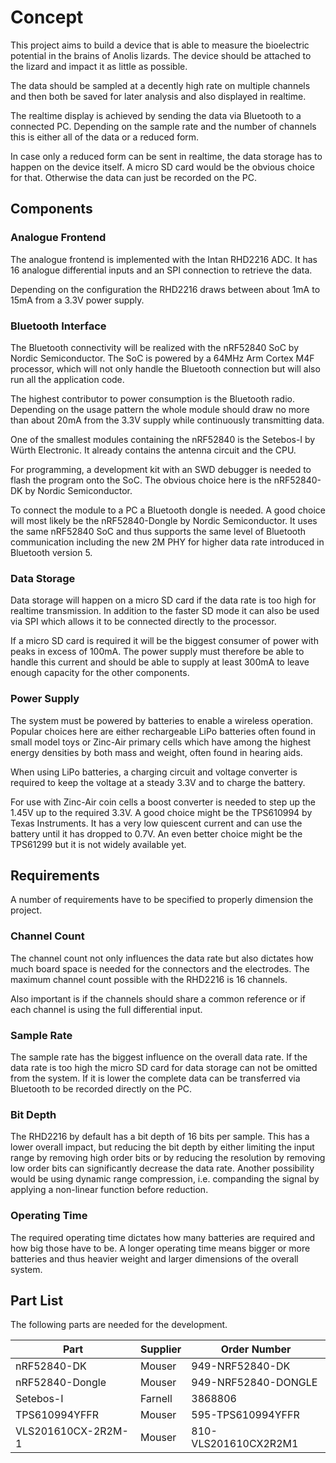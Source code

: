 # Concept

This project aims to build a device that is able to measure the bioelectric potential in the brains of Anolis lizards.
The device should be attached to the lizard and impact it as little as possible.

The data should be sampled at a decently high rate on multiple channels and then both be saved for later analysis and also displayed in realtime.

The realtime display is achieved by sending the data via Bluetooth to a connected PC.
Depending on the sample rate and the number of channels this is either all of the data or a reduced form.

In case only a reduced form can be sent in realtime, the data storage has to happen on the device itself.
A micro SD card would be the obvious choice for that.
Otherwise the data can just be recorded on the PC.

## Components

### Analogue Frontend

The analogue frontend is implemented with the Intan RHD2216 ADC.
It has 16 analogue differential inputs and an SPI connection to retrieve the data.

Depending on the configuration the RHD2216 draws between about 1mA to 15mA from a 3.3V power supply.

### Bluetooth Interface

The Bluetooth connectivity will be realized with the nRF52840 SoC by Nordic Semiconductor.
The SoC is powered by a 64MHz Arm Cortex M4F processor, which will not only handle the Bluetooth connection but will also run all the application code.

The highest contributor to power consumption is the Bluetooth radio.
Depending on the usage pattern the whole module should draw no more than about 20mA from the 3.3V supply while continuously transmitting data.

One of the smallest modules containing the nRF52840 is the Setebos-I by Würth Electronic.
It already contains the antenna circuit and the CPU.

For programming, a development kit with an SWD debugger is needed to flash the program onto the SoC.
The obvious choice here is the nRF52840-DK by Nordic Semiconductor.

To connect the module to a PC a Bluetooth dongle is needed.
A good choice will most likely be the nRF52840-Dongle by Nordic Semiconductor.
It uses the same nRF52840 SoC and thus supports the same level of Bluetooth communication including the new 2M PHY for higher data rate introduced in Bluetooth version 5.

### Data Storage

Data storage will happen on a micro SD card if the data rate is too high for realtime transmission.
In addition to the faster SD mode it can also be used via SPI which allows it to be connected directly to the processor.

If a micro SD card is required it will be the biggest consumer of power with peaks in excess of 100mA.
The power supply must therefore be able to handle this current and should be able to supply at least 300mA to leave enough capacity for the other components.

### Power Supply

The system must be powered by batteries to enable a wireless operation.
Popular choices here are either rechargeable LiPo batteries often found in small model toys or Zinc-Air primary cells which have among the highest energy densities by both mass and weight, often found in hearing aids.

When using LiPo batteries, a charging circuit and voltage converter is required to keep the voltage at a steady 3.3V and to charge the battery.

For use with Zinc-Air coin cells a boost converter is needed to step up the 1.45V up to the required 3.3V.
A good choice might be the TPS610994 by Texas Instruments.
It has a very low quiescent current and can use the battery until it has dropped to 0.7V.
An even better choice might be the TPS61299 but it is not widely available yet.

## Requirements

A number of requirements have to be specified to properly dimension the project.

### Channel Count

The channel count not only influences the data rate but also dictates how much board space is needed for the connectors and the electrodes.
The maximum channel count possible with the RHD2216 is 16 channels.

Also important is if the channels should share a common reference or if each channel is using the full differential input.

### Sample Rate

The sample rate has the biggest influence on the overall data rate.
If the data rate is too high the micro SD card for data storage can not be omitted from the system.
If it is lower the complete data can be transferred via Bluetooth to be recorded directly on the PC.

### Bit Depth

The RHD2216 by default has a bit depth of 16 bits per sample.
This has a lower overall impact, but reducing the bit depth by either limiting the input range by removing high order bits or by reducing the resolution by removing low order bits can significantly decrease the data rate.
Another possibility would be using dynamic range compression, i.e. companding the signal by applying a non-linear function before reduction.

### Operating Time

The required operating time dictates how many batteries are required and how big those have to be.
A longer operating time means bigger or more batteries and thus heavier weight and larger dimensions of the overall system.

## Part List

The following parts are needed for the development.

Part               | Supplier | Order Number
-------------------|----------|---------------------
nRF52840-DK        | Mouser   | 949-NRF52840-DK
nRF52840-Dongle    | Mouser   | 949-NRF52840-DONGLE
Setebos-I          | Farnell  | 3868806
TPS610994YFFR      | Mouser   | 595-TPS610994YFFR
VLS201610CX-2R2M-1 | Mouser   | 810-VLS201610CX2R2M1
